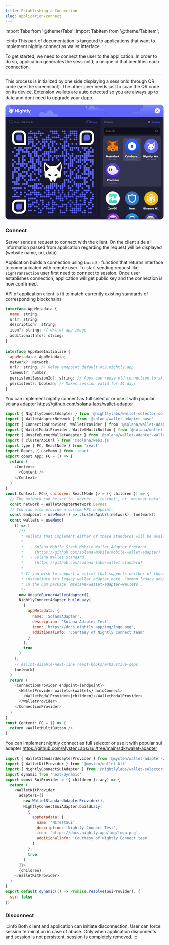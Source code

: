 ```yaml
---
title: Establishing a Connection
slug: application/connect
---
```


import Tabs from '@theme/Tabs';
import TabItem from '@theme/TabItem';

:::info
This part of documentation is targeted to applications that want to implement nightly connect
as wallet interface.
:::

To get started, we need to connect the user to the application.
In order to do so, application generates the sessionId, a unique id that identifies each connection.

---

This process is initialized by one side displaying a sessionId through QR code (see the screenshot).
The other peer needs just to scan the QR code on its device. Extension wallets are auto detected so you are always up to date and dont need to upgrade your dapp.

![ConnectImage](../../static/img/connect.png#connectImage)

### Connect

Server sends a request to connect with the client. On the client side all information passed from application regarding the request will be displayed (website name, url, data).

Application builds a connection using `build()` function that returns interface to communicated with remote user.
To start sending request like `signTransaction` user first need to connect to session.
Once user establishes connection, application will get public key and the connection is now confirmed.

API of application client is fit to match currently existing standards of corresponding blockchains

```js
interface AppMetadata {
  name: string;
  url?: string;
  description?: string;
  icon?: string; // Url of app image
  additionalInfo?: string;
}

interface AppBaseInitialize {
  appMetadata: AppMetadata;
  network?: Network;
  url?: string; // Relay endpoint default nc2.nightly.app
  timeout?: number;
  persistentSessionId?: string; // Apps can reuse old connection to skip connect step.
  persistent?: boolean; // Makes session valid for 14 days
}
```

<Tabs>
<TabItem value="Solana" label="Solana">

You can implement nightly connect as full selector or use it with popular solana adapter https://github.com/solana-labs/wallet-adapter

```js
import { NightlyConnectAdapter } from '@nightlylabs/wallet-selector-solana'
import { WalletAdapterNetwork } from '@solana/wallet-adapter-base'
import { ConnectionProvider, WalletProvider } from '@solana/wallet-adapter-react'
import { WalletModalProvider, WalletMultiButton } from '@solana/wallet-adapter-react-ui'
import { UnsafeBurnerWalletAdapter } from '@solana/wallet-adapter-wallets'
import { clusterApiUrl } from '@solana/web3.js'
import type { FC, ReactNode } from 'react'
import React, { useMemo } from 'react'
export const App: FC = () => {
  return (
    <Context>
      <Content />
    </Context>
  )
}
const Context: FC<{ children: ReactNode }> = ({ children }) => {
  // The network can be set to 'devnet', 'testnet', or 'mainnet-beta'.
  const network = WalletAdapterNetwork.Devnet
  // You can also provide a custom RPC endpoint.
  const endpoint = useMemo(() => clusterApiUrl(network), [network])
  const wallets = useMemo(
    () => [
      /**
       * Wallets that implement either of these standards will be available automatically.
       *
       *   - Solana Mobile Stack Mobile Wallet Adapter Protocol
       *     (https://github.com/solana-mobile/mobile-wallet-adapter)
       *   - Solana Wallet Standard
       *     (https://github.com/solana-labs/wallet-standard)
       *
       * If you wish to support a wallet that supports neither of those standards,
       * instantiate its legacy wallet adapter here. Common legacy adapters can be found
       * in the npm package `@solana/wallet-adapter-wallets`.
       */
      new UnsafeBurnerWalletAdapter(),
      NightlyConnectAdapter.buildLazy(
        {
          appMetadata: {
            name: 'SolanaAdapter',
            description: 'Solana Adapter Test',
            icon: 'https://docs.nightly.app/img/logo.png',
            additionalInfo: 'Courtesy of Nightly Connect team'
          }
        },
        true
      )
    ],
    // eslint-disable-next-line react-hooks/exhaustive-deps
    [network]
  )
  return (
    <ConnectionProvider endpoint={endpoint}>
      <WalletProvider wallets={wallets} autoConnect>
        <WalletModalProvider>{children}</WalletModalProvider>
      </WalletProvider>
    </ConnectionProvider>
  )
}
const Content: FC = () => {
  return <WalletMultiButton />
}
```

</TabItem>

<TabItem value="SUI" label="SUI">

You can implement nightly connect as full selector or use it with popular sui adapter https://github.com/MystenLabs/sui/tree/main/sdk/wallet-adapter

```js
import { WalletStandardAdapterProvider } from '@mysten/wallet-adapter-wallet-standard'
import { WalletKitProvider } from '@mysten/wallet-kit'
import { NightlyConnectSuiAdapter } from '@nightlylabs/wallet-selector-sui'
import dynamic from 'next/dynamic'
export const SuiProvider = ({ children }: any) => {
  return (
    <WalletKitProvider
      adapters={[
        new WalletStandardAdapterProvider(),
        NightlyConnectSuiAdapter.buildLazy(
          {
            appMetadata: {
              name: 'NCTestSui',
              description: 'Nightly Connect Test',
              icon: 'https://docs.nightly.app/img/logo.png',
              additionalInfo: 'Courtesy of Nightly Connect team'
            }
          },
          true
        )
      ]}>
      {children}
    </WalletKitProvider>
  )
}
export default dynamic(() => Promise.resolve(SuiProvider), {
  ssr: false
})
```

</TabItem>
</Tabs>

### Disconnect

:::info
Both client and application can initiate disconnection.
User can force session termination in case of abuse.
Only when application disconnects and session is not persistent, session is completely removed.
:::
